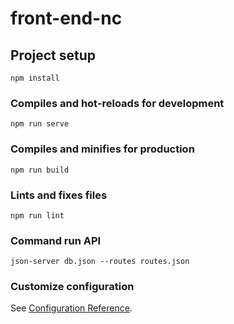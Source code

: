 # front-end-nc

## Project setup
```
npm install
```

### Compiles and hot-reloads for development
```
npm run serve
```

### Compiles and minifies for production
```
npm run build
```

### Lints and fixes files
```
npm run lint
```

### Command run API
```
json-server db.json --routes routes.json
```

### Customize configuration
See [Configuration Reference](https://cli.vuejs.org/config/).

